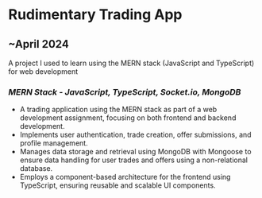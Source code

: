 # Rudimentary Trading App

## ~April 2024

A project I used to learn using the MERN stack (JavaScript and TypeScript) for web development

### *MERN Stack - JavaScript, TypeScript, Socket.io, MongoDB*  

- A trading application using the MERN stack as part of a web development assignment, focusing on both frontend and backend development.
- Implements user authentication, trade creation, offer submissions, and profile management.  
- Manages data storage and retrieval using MongoDB with Mongoose to ensure data handling for user trades and offers using a non-relational database.  
- Employs a component-based architecture for the frontend using TypeScript, ensuring reusable and scalable UI components.
